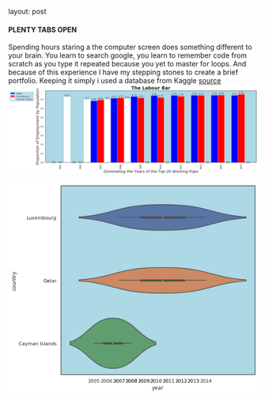 layout: post
#### PLENTY TABS OPEN
Spending hours staring a the computer screen does something different to your brain. You learn to search google, you learn to remember 
code from scratch as you type it repeated because you yet to master for loops. And because of this experience I have my stepping stones to create a brief portfolio. 
Keeping it simply i used a database from Kaggle [source](https://www.kaggle.com/jboysen/penn-world-table#PWT.csv)
![barchzz](https://raw.githubusercontent.com/geraldm24/geraldm24.github.io/master/img/barchart.png)

![viochzz](https://raw.githubusercontent.com/geraldm24/geraldm24.github.io/master/img/violinchart.png)
<link href="https://github.com/geraldm24/geraldm24.github.io/blob/master/img/World%20Data.html" rel="import" />
<link href="https://plot.ly/~geraldm24/1/#/plot" rel="import" />
